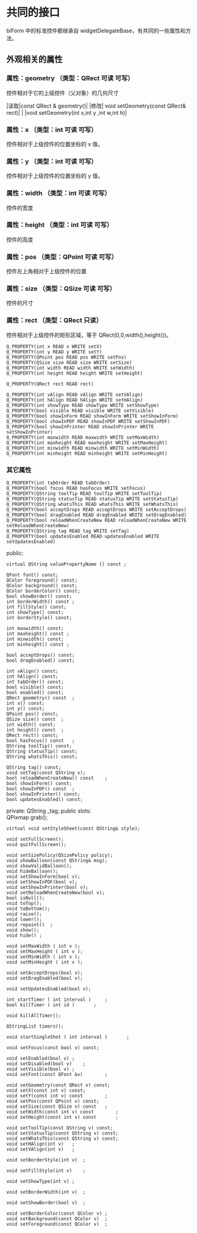 # 共同的接口

biForm 中的标准控件都继承自 widgetDelegateBase，有共同的一些属性和方法。

## 外观相关的属性

### 属性：geometry （类型：QRect 可读 可写）

控件相对于它的上级控件（父对象）的几何尺寸

|读取|const QRect & geometry()|
|修改| void setGeometry(const QRect& rect)|
|	   |void setGeometry(int x,int y ,int w,int h)|

###  属性：x （类型：int 可读 可写）

控件相对于上级控件的位置坐标的 x 值。

###  属性：y （类型：int 可读 可写）

控件相对于上级控件的位置坐标的 y 值。

###  属性：width （类型：int 可读 可写）

控件的宽度

###  属性：height （类型：int 可读 可写）

控件的高度

###  属性：pos （类型：QPoint 可读 可写）

控件左上角相对于上级控件的位置

###  属性：size （类型：QSize 可读 可写）

控件的尺寸

### 属性：rect （类型：QRect 只读）

控件相对于上级控件的矩形区域，等于 QRect(0,0,width(),height())。

	Q_PROPERTY(int x READ x WRITE setX)
	Q_PROPERTY(int y READ y WRITE setY)
	Q_PROPERTY(QPoint pos READ pos WRITE setPos)
	Q_PROPERTY(QSize size READ size WRITE setSize)
	Q_PROPERTY(int width READ width WRITE setWidth)
	Q_PROPERTY(int height READ height WRITE setHeight)

	Q_PROPERTY(QRect rect READ rect) 

	Q_PROPERTY(int vAlign READ vAlign WRITE setVAlign)
	Q_PROPERTY(int hAlign READ hAlign WRITE setHAlign)	
	Q_PROPERTY(int showType READ showType WRITE setShowType)
	Q_PROPERTY(bool visible READ visible WRITE setVisible)
	Q_PROPERTY(bool showInForm READ showInForm WRITE setShowInForm)
	Q_PROPERTY(bool showInPDF READ showInPDF WRITE setShowInPDF)
	Q_PROPERTY(bool showInPrinter READ showInPrinter WRITE setShowInPrinter)
	Q_PROPERTY(int maxwidth READ maxwidth WRITE setMaxWidth)
	Q_PROPERTY(int maxheight READ maxheight WRITE setMaxHeight)
	Q_PROPERTY(int minwidth READ minwidth WRITE setMinWidth)
	Q_PROPERTY(int minheight READ minheight WRITE setMinHeight)

### 其它属性

	Q_PROPERTY(int tabOrder READ tabOrder)
	Q_PROPERTY(bool focus READ hasFocus WRITE setFocus)
	Q_PROPERTY(QString toolTip READ toolTip WRITE setToolTip)
	Q_PROPERTY(QString statusTip READ statusTip WRITE setStatusTip)
	Q_PROPERTY(QString whatsThis READ whatsThis WRITE setWhatsThis)	
	Q_PROPERTY(bool acceptDrops READ acceptDrops WRITE setAcceptDrops)
	Q_PROPERTY(bool dragEnabled READ dragEnabled WRITE setDragEnabled)
	Q_PROPERTY(bool reloadWhenCreateNew READ reloadWhenCreateNew WRITE setReloadWhenCreateNew)
	Q_PROPERTY(QString tag READ tag WRITE setTag)	
	Q_PROPERTY(bool updatesEnabled READ updatesEnabled WRITE setUpdatesEnabled)

public:
	
	virtual QString valuePropertyName () const ;

	QFont font() const;
	QColor foreground() const;
	QColor background() const;
	QColor borderColor() const;
	bool showBorder() const;
	int borderWidth() const	;
	int fillStyle() const;
	int showType() const;
	int borderStyle() const;

	int maxwidth() const;
	int maxheight() const ;
	int minwidth() const;
	int minheight() const ;

	bool acceptDrops() const;
	bool dragEnabled() const;
	
	int vAlign() const;
	int hAlign() const;
	int tabOrder() const;
	bool visible() const;
	bool enabled() const;
	QRect geometry() const	;
	int x() const;
	int y() const;
	QPoint pos() const;
	QSize size() const	;
	int width() const;
	int height() const	;
	QRect rect() const;
	bool hasFocus() const	;
	QString toolTip() const;
	QString statusTip() const;
	QString whatsThis() const;

	QString tag() const;
	void setTag(const QString v);
	bool reloadWhenCreateNew() const	;
	bool showInForm() const;
	bool showInPDF() const	;
	bool showInPrinter() const;
	bool updatesEnabled() const;

private:
	QString _tag;
public slots:	
	QPixmap grab();

	virtual void setStyleSheet(const QString& style);

	void setFullScreen();
	void quitFullScreen();

	void setSizePolicy(QSizePolicy policy);
	void showBalloon(const QString& msg);
	void showValidBalloon();
	void hideBalloon();
	void setShowInForm(bool v);
	void setShowInPDF(bool v);
	void setShowInPrinter(bool v);
	void setReloadWhenCreateNew(bool v);
	bool isNull();
	void toTop();
    void toBottom();
	void raise();
	void lower();
	void repaint()	;
	void show();
    void hide()	;

	void setMaxWidth ( int v );
	void setMaxHeight ( int v );
	void setMinWidth ( int v );
	void setMinHeight ( int v );

	void setAcceptDrops(bool v);
	void setDragEnabled(bool v);

	void setUpdatesEnabled(bool v);

	int startTimer ( int interval )		;
	bool killTimer ( int id )		;

	void killAllTimer();

	QStringList timers();

	void startSingleShot ( int interval )		;

	void setFocus(const bool v) const;

	void setEnabled(bool v)	;
	void setDisabled(bool v)	;
	void setVisible(bool v)	;
	void setFont(const QFont &v)		;

	void setGeometry(const QRect v) const;
	void setX(const int v) const;
	void setY(const int v) const		;
	void setPos(const QPoint v) const;
	void setSize(const QSize v) const	;
	void setWidth(const int v) const		;
	void setHeight(const int v) const		;
		
	void setToolTip(const QString v) const;
	void setStatusTip(const QString v) const;
	void setWhatsThis(const QString v) const;
	void setHAlign(int v)	;
	void setVAlign(int v)	;

	void setBorderStyle(int v)	;

	void setFillStyle(int v)	;

	void setShowType(int v)	;

	void setBorderWidth(int v)	;

	void setShowBorder(bool v)	;

	void setBorderColor(const QColor v)	;
	void setBackground(const QColor v)	;
	void setForeground(const QColor v)	;


